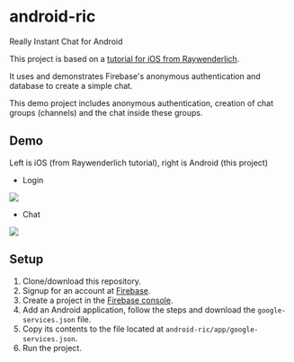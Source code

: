 # android-ric
Really Instant Chat for Android

This project is based on a <a href="https://www.raywenderlich.com/140836/firebase-tutorial-real-time-chat-2">tutorial for iOS from Raywenderlich</a>.

It uses and demonstrates Firebase's anonymous authentication and database to create a simple chat.

This demo project includes anonymous authentication, creation of chat groups (channels) and the chat inside these groups.

## Demo 

Left is iOS (from Raywenderlich tutorial), right is Android (this project)

* Login
<img src="screenshots/demo_login.gif"/> 

* Chat
<img src="screenshots/demo_chat.gif"/>


## Setup
1. Clone/download this repository.
2. Signup for an account at <a href="https://firebase.google.com/">Firebase</a>.
3. Create a project in the <a href="https://console.firebase.google.com/">Firebase console</a>.
4. Add an Android application, follow the steps and download the `google-services.json` file.
5. Copy its contents to the file located at `android-ric/app/google-services.json`.
6. Run the project.
